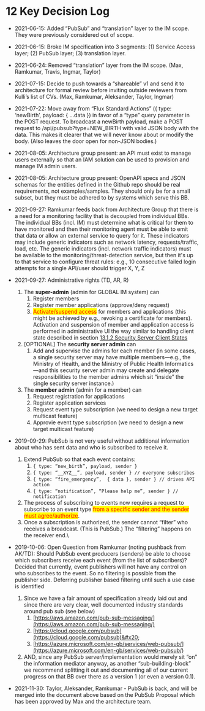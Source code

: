 # 12 Key Decision Log



* 2021-06-15: Added “PubSub” and “translation” layer to the IM scope. They were previously considered out of scope.
* 2021-06-15: Broke IM specification into 3 segments: (1) Service Access layer; (2) PubSub layer; (3) translation layer.
* 2021-06-24: Removed “translation” layer from the IM scope. (Max, Ramkumar, Travis, Ingmar, Taylor)
* 2021-07-15: Decide to push towards a “shareable” v1 and send it to architecture for formal review before inviting outside reviewers from Kulli’s list of CVs. (Max, Ramkumar, Aleksander, Taylor, Ingmar)
* 2021-07-22: Move away from “Flux Standard Actions” ({ type: ‘newBirth’, payload: { ...data }) in favor of a “type” query parameter in the POST request. To broadcast a newBirth payload, make a POST request to /api/pubsub?type=NEW\_BIRTH with valid JSON body with the data. This makes it clearer that we will never know about or modify the body. (Also leaves the door open for non-JSON bodies.)
* 2021-08-05: Architecture group present: an API must exist to manage users externally so that an IAM solution can be used to provision and manage IM admin users.
* 2021-08-05: Architecture group present: OpenAPI specs and JSON schemas for the entities defined in the Github repo should be real requirements, not examples/samples. They should only be for a small subset, but they must be adhered to by systems which serve this BB.
* 2021-09-27: Ramkumar feeds back from Architecture Group that there is a need for a monitoring facility that is decoupled from individual BBs. The individual BBs (incl. IM) must determine what is critical for them to have monitored and then their monitoring agent must be able to emit that data or allow an external service to query for it. These indicators may include generic indicators such as network latency, requests/traffic, load, etc. The generic indicators (incl. network traffic indicators) must be available to the monitoring/threat-detection service, but then it's up to that service to configure threat rules: e.g., 10 consecutive failed login attempts for a single API/user should trigger X, Y, Z
* 2021-09-27: Administrative rights (TD, AR, R)
  1. The **super-admin** (admin for GLOBAL IM system) can
     1. Register members
     2. Register member applications (approve/deny request)
     3. <mark style="color:red;">Activate/suspend access</mark> for members and applications (this might be achieved by e.g., revoking a certificate for members). Activation and suspension of member and application access is performed in administrative UI the way similar to handling client state described in section [13.1.2 Security Server Client States](https://docs.google.com/document/d/1PhAUsLhQnVwqDjnkTIl9XXi7Yghtn1TlBvOEt2aoNEw/edit#heading=h.mbsfkpa13gxx)
  2. \[OPTIONAL] The **security server admin** can
     1. Add and supervise the admins for each member (in some cases, a single security server may have multiple members—e.g., the Ministry of Health, and the Ministry of Public Health Informatics—and this security server admin may create and delegate responsibilities to the member admins which sit “inside” the single security server instance.)
  3. The **member admin** (admin for a member) can
     1. Request registration for applications
     2. Register application services
     3. Request event type subscription (we need to design a new target multicast feature)
     4. Approvie event type subscription (we need to design a new target multicast feature)
* 2019-09-29: PubSub is not very useful without additional information about who has sent data and who is subscribed to receive it.
  1. Extend PubSub so that each event contains:
     1. `{ type: “new_birth”, payload, sender }`
     2. `{ type: “__XYZ__”, payload, sender } // everyone subscribes`
     3. `{ type: “fire_emergency”,  { data }, sender } // drives API action`
     4. `{ type: “notification”, “Please help me”, sender } // notification`
  2. The process of subscribing to events now requires a request to subscribe to an event type <mark style="color:red;">from a specific sender and the sender must agree/authorize</mark>.
  3. Once a subscription is authorized, the sender cannot “filter” who receives a broadcast. (This is PubSub.) The “filtering” happens on the receiver end.\

* 2019-10-06: Open Question from Ramkumar (noting pushback from AK/TD): Should PubSub event producers (senders) be able to choose which subscribers receive each event (from the list of subscribers)? Decided that currently, event publishers will not have any control on who subscribes to the event. So no filtering is possible from the publisher side. Deferring publisher based filtering until such a use case is identified&#x20;
  1. Since we have a fair amount of specification already laid out and since there are very clear, well documented industry standards around pub sub (see below)
     1. [https://aws.amazon.com/pub-sub-messaging/](https://aws.amazon.com/pub-sub-messaging/)
     2. [https://cloud.google.com/pubsub](https://cloud.google.com/pubsub)&#x20;
     3. [https://azure.microsoft.com/en-gb/services/web-pubsub/](https://azure.microsoft.com/en-gb/services/web-pubsub/)
  2. AND, since any PubSub server/implementation would merely sit “on” the information mediator anyway, as another “sub-building-block” we recommend splitting it out and documenting all of our current progress on that BB over there as a version 1 (or even a version 0.1).
* 2021-11-30: Taylor, Aleksander, Ramkumar - PubSub is back, and will be merged into the document above based on the PubSub Proposal which has been approved by Max and the architecture team.
